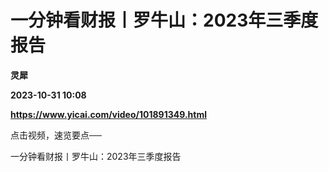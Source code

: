 # 一分钟看财报丨罗牛山：2023年三季度报告
**灵犀**

**2023-10-31 10:08**

**https://www.yicai.com/video/101891349.html**

点击视频，速览要点──

一分钟看财报丨罗牛山：2023年三季度报告